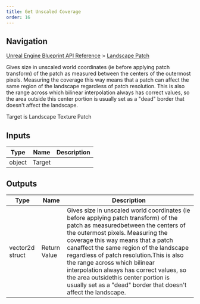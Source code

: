 ```yaml
---
title: Get Unscaled Coverage
order: 16
---
```

## Navigation

[Unreal Engine Blueprint API Reference](https://dev.epicgames.com/documentation/en-us/unreal-engine/BlueprintAPI) > [Landscape Patch](https://dev.epicgames.com/documentation/en-us/unreal-engine/BlueprintAPI/LandscapePatch)

Gives size in unscaled world coordinates (ie before applying patch transform) of the patch as measured
between the centers of the outermost pixels. Measuring the coverage this way means that a patch can
affect the same region of the landscape regardless of patch resolution.
This is also the range across which bilinear interpolation always has correct values, so the area outside
this center portion is usually set as a "dead" border that doesn't affect the landscape.

Target is Landscape Texture Patch

## Inputs

| Type | Name | Description |
| --- | --- | --- |
| object | Target |  |

## Outputs

| Type | Name | Description |
| --- | --- | --- |
| vector2d struct | Return Value | Gives size in unscaled world coordinates (ie before applying patch transform) of the patch as measuredbetween the centers of the outermost pixels. Measuring the coverage this way means that a patch canaffect the same region of the landscape regardless of patch resolution.This is also the range across which bilinear interpolation always has correct values, so the area outsidethis center portion is usually set as a "dead" border that doesn't affect the landscape. |
